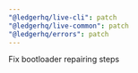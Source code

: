 ```yaml
---
"@ledgerhq/live-cli": patch
"@ledgerhq/live-common": patch
"@ledgerhq/errors": patch
---
```


Fix bootloader repairing steps
